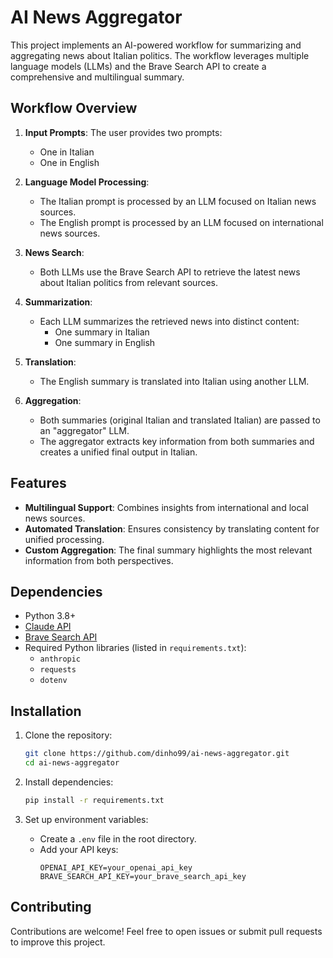 # AI News Aggregator

This project implements an AI-powered workflow for summarizing and aggregating news about Italian politics. The workflow leverages multiple language models (LLMs) and the Brave Search API to create a comprehensive and multilingual summary.

## Workflow Overview

1. **Input Prompts**: The user provides two prompts:
   - One in Italian
   - One in English

2. **Language Model Processing**:
   - The Italian prompt is processed by an LLM focused on Italian news sources.
   - The English prompt is processed by an LLM focused on international news sources.

3. **News Search**:
   - Both LLMs use the Brave Search API to retrieve the latest news about Italian politics from relevant sources.

4. **Summarization**:
   - Each LLM summarizes the retrieved news into distinct content:
     - One summary in Italian
     - One summary in English

5. **Translation**:
   - The English summary is translated into Italian using another LLM.

6. **Aggregation**:
   - Both summaries (original Italian and translated Italian) are passed to an "aggregator" LLM.
   - The aggregator extracts key information from both summaries and creates a unified final output in Italian.

## Features

- **Multilingual Support**: Combines insights from international and local news sources.
- **Automated Translation**: Ensures consistency by translating content for unified processing.
- **Custom Aggregation**: The final summary highlights the most relevant information from both perspectives.

## Dependencies

- Python 3.8+
- [Claude API](https://openai.com/api/)
- [Brave Search API](https://brave.com/search/)
- Required Python libraries (listed in `requirements.txt`):
  - `anthropic`
  - `requests`
  - `dotenv`

## Installation

1. Clone the repository:
   ```bash
   git clone https://github.com/dinho99/ai-news-aggregator.git
   cd ai-news-aggregator
   ```

2. Install dependencies:
   ```bash
   pip install -r requirements.txt
   ```

3. Set up environment variables:
   - Create a `.env` file in the root directory.
   - Add your API keys:
     ```env
     OPENAI_API_KEY=your_openai_api_key
     BRAVE_SEARCH_API_KEY=your_brave_search_api_key
     ```
     
## Contributing

Contributions are welcome! Feel free to open issues or submit pull requests to improve this project.
